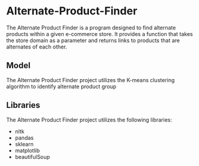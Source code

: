 # Alternate-Product-Finder
The Alternate Product Finder is a program designed to find alternate products within a given e-commerce store. It provides a function that takes the store domain as a parameter and returns links to products that are alternates of each other.

## Model
The Alternate Product Finder project utilizes the K-means clustering algorithm to identify alternate product group

## Libraries
The Alternate Product Finder project utilizes the following libraries:

* nltk
* pandas
* sklearn
* matplotlib
* beautifulSoup
